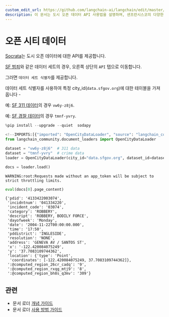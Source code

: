```yaml
---
custom_edit_url: https://github.com/langchain-ai/langchain/edit/master/docs/docs/integrations/document_loaders/open_city_data.ipynb
description: 이 문서는 도시 오픈 데이터 API 사용법을 설명하며, 샌프란시스코의 다양한 데이터셋 식별자를 제공합니다.
---
```


# 오픈 시티 데이터

[Socrata](https://dev.socrata.com/foundry/data.sfgov.org/vw6y-z8j6)는 도시 오픈 데이터에 대한 API를 제공합니다.

[SF 범죄](https://data.sfgov.org/Public-Safety/Police-Department-Incident-Reports-Historical-2003/tmnf-yvry)와 같은 데이터 세트의 경우, 오른쪽 상단의 `API` 탭으로 이동합니다.

그러면 `데이터 세트 식별자`를 제공합니다.

데이터 세트 식별자를 사용하여 특정 city_id(`data.sfgov.org`)에 대한 테이블을 가져옵니다 -

예: [SF 311 데이터](https://dev.socrata.com/foundry/data.sfgov.org/vw6y-z8j6)의 경우 `vw6y-z8j6`.

예: [SF 경찰 데이터](https://dev.socrata.com/foundry/data.sfgov.org/tmnf-yvry)의 경우 `tmnf-yvry`.

```python
%pip install --upgrade --quiet  sodapy
```


```python
<!--IMPORTS:[{"imported": "OpenCityDataLoader", "source": "langchain_community.document_loaders", "docs": "https://api.python.langchain.com/en/latest/document_loaders/langchain_community.document_loaders.open_city_data.OpenCityDataLoader.html", "title": "Open City Data"}]-->
from langchain_community.document_loaders import OpenCityDataLoader
```


```python
dataset = "vw6y-z8j6"  # 311 data
dataset = "tmnf-yvry"  # crime data
loader = OpenCityDataLoader(city_id="data.sfgov.org", dataset_id=dataset, limit=2000)
```


```python
docs = loader.load()
```

```output
WARNING:root:Requests made without an app_token will be subject to strict throttling limits.
```


```python
eval(docs[0].page_content)
```


```output
{'pdid': '4133422003074',
 'incidntnum': '041334220',
 'incident_code': '03074',
 'category': 'ROBBERY',
 'descript': 'ROBBERY, BODILY FORCE',
 'dayofweek': 'Monday',
 'date': '2004-11-22T00:00:00.000',
 'time': '17:50',
 'pddistrict': 'INGLESIDE',
 'resolution': 'NONE',
 'address': 'GENEVA AV / SANTOS ST',
 'x': '-122.420084075249',
 'y': '37.7083109744362',
 'location': {'type': 'Point',
  'coordinates': [-122.420084075249, 37.7083109744362]},
 ':@computed_region_26cr_cadq': '9',
 ':@computed_region_rxqg_mtj9': '8',
 ':@computed_region_bh8s_q3mv': '309'}
```


## 관련

- 문서 로더 [개념 가이드](/docs/concepts/#document-loaders)
- 문서 로더 [사용 방법 가이드](/docs/how_to/#document-loaders)